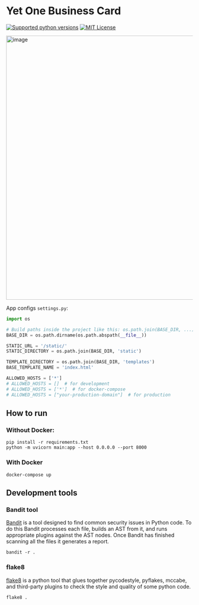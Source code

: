 # Yet One Business Card

[![Supported python versions](https://img.shields.io/pypi/pyversions/fastapi.svg?style=flat-square)](https://pypi.python.org/pypi/fastapi)
[![MIT License](https://img.shields.io/pypi/l/aiogram.svg?style=flat-square)](https://opensource.org/licenses/MIT)

<img width="713" alt="image" src="https://user-images.githubusercontent.com/16731460/224825317-55d41002-21aa-4ee5-a589-de9d47db11df.png">

App configs `settings.py`:

```python
import os

# Build paths inside the project like this: os.path.join(BASE_DIR, ...)
BASE_DIR = os.path.dirname(os.path.abspath(__file__))

STATIC_URL = '/static/'
STATIC_DIRECTORY = os.path.join(BASE_DIR, 'static')

TEMPLATE_DIRECTORY = os.path.join(BASE_DIR, 'templates')
BASE_TEMPLATE_NAME = 'index.html'

ALLOWED_HOSTS = ['*']
# ALLOWED_HOSTS = []  # for development
# ALLOWED_HOSTS = ['*']  # for docker-compose
# ALLOWED_HOSTS = ["your-production-domain"]  # for production
```

## How to run

### Without Docker:

```shell
pip install -r requirements.txt
python -m uvicorn main:app --host 0.0.0.0 --port 8000
```

### With Docker

```shell
docker-compose up
```

## Development tools

### Bandit tool

[Bandit](https://github.com/PyCQA/bandit) is a tool designed to find common security issues in Python code. To do this
Bandit processes each file, builds an AST from it, and runs appropriate plugins against the AST nodes. Once Bandit has
finished scanning all the files it generates a report.

```shell
bandit -r .
```

### flake8

[flake8](https://github.com/PyCQA/flake8) is a python tool that glues together pycodestyle, pyflakes, mccabe, and
third-party plugins to check the style and quality of some python code.

```shell
flake8 .
```
